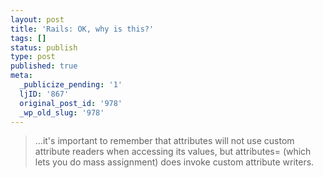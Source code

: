 ```yaml
---
layout: post
title: 'Rails: OK, why is this?'
tags: []
status: publish
type: post
published: true
meta:
  _publicize_pending: '1'
  ljID: '867'
  original_post_id: '978'
  _wp_old_slug: '978'
---
```

<blockquote>
...it's important to remember that attributes will not use custom attribute readers when accessing its values, but attributes= (which lets you do mass assignment) does invoke custom attribute writers.
</blockquote>
